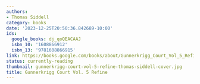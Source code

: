 ```yaml
---
authors:
- Thomas Siddell
category: books
date: '2023-12-25T20:50:36.842689-10:00'
ids:
  google_books: dj_qoQEACAAJ
  isbn_10: '1608866912'
  isbn_13: '9781608866915'
link: https://books.google.com/books/about/Gunnerkrigg_Court_Vol_5_Refine.html?hl=&id=dj_qoQEACAAJ
status: currently-reading
thumbnail: gunnerkrigg-court-vol-5-refine-thomas-siddell-cover.jpg
title: Gunnerkrigg Court Vol. 5 Refine
---
```


